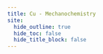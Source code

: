 ```yaml
---
title: Cu - Mechanochemistry
site:
  hide_outline: true
  hide_toc: false
  hide_title_block: false
---
```

